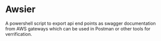 # Awsier
A powershell script to export api end points as swagger documentation from AWS gateways which can be used in Postman or other tools for verrification.

